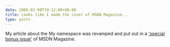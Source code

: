 ```yaml
---
date: 2006-02-08T19:12:00+00:00
title: Looks like I made the cover of MSDN Magazine...
type: posts
---
```

My article about the My namespace was revamped and put out in a ['special bonus issue'](http://msdn.microsoft.com/msdnmag/issues/06/00/default.aspx) of MSDN Magazine.
